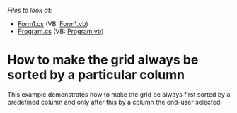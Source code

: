 <!-- default file list -->
*Files to look at*:

* [Form1.cs](./CS/Form1.cs) (VB: [Form1.vb](./VB/Form1.vb))
* [Program.cs](./CS/Program.cs) (VB: [Program.vb](./VB/Program.vb))
<!-- default file list end -->
# How to make the grid always be sorted by a particular column


<p>This example demonstrates how to make the grid be always first sorted by a predefined column and only after this by a column the end-user selected.</p>

<br/>


